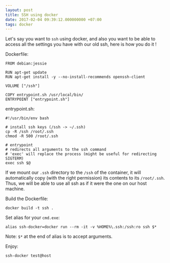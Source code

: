 ```yaml
---
layout: post
title: SSH using docker
date: 2017-02-04 09:39:12.000000000 +07:00
tags: docker
---
```

Let's say you want to `ssh` using docker, and also you want to be able to access all the settings you have with our old ssh, here is how you do it !

Dockerfile:

```
FROM debian:jessie

RUN apt-get update
RUN apt-get install -y --no-install-recommends openssh-client

VOLUME ["/ssh"]

COPY entrypoint.sh /usr/local/bin/
ENTRYPOINT ["entrypoint.sh"]
```

entrypoint.sh:

```
#!/usr/bin/env bash

# install ssh keys (/ssh -> ~/.ssh)
cp -R /ssh /root/.ssh
chmod -R 500 /root/.ssh

# entrypoint
# redirects all arguments to the ssh command
# 'exec' will replace the process (might be useful for redirecting SIGTERM)
exec ssh $@ 
```

If we mount our `.ssh` directory to the `/ssh` of the container, it will automatically copy (with the right permission) its contents to its `/root/.ssh`. Thus, we will be able to use all ssh as if it were the one on our host machine.

Build the Dockerfile:

```
docker build -t ssh .
```


Set alias for your `cmd.exe`: 

```
alias ssh-docker=docker run --rm -it -v %HOME%\.ssh:/ssh:ro ssh $*
```

Note: `$*` at the end of alias is to accept arguments.

Enjoy:

```
ssh-docker test@host
```
